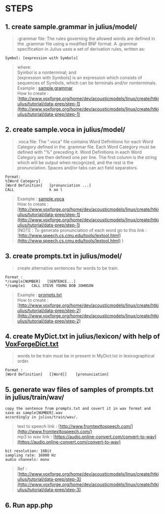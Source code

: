  # STEPS
 
## 1. create sample.grammar in julius/model/
>.grammar file: The rules governing the allowed words are defined in the .grammar file using a modified
BNF format.  A .grammar specification in Julius uses a set of derivation rules, written as: 

```
Symbol: [expression with Symbols]
```
>where:\
Symbol is a nonterminal; and\
[expression with Symbols] is an expression which consists of sequences of Symbols, which can be terminals
and/or nonterminals.\
Example : [sample.grammar](https://raw.githubusercontent.com/VoxForge/develop/master/tutorial/sample.grammar) \
How to create :  [http://www.voxforge.org/home/dev/acousticmodels/linux/create/htkjulius/tutorial/data-prep/step-1](http://www.voxforge.org/home/dev/acousticmodels/linux/create/htkjulius/tutorial/data-prep/step-1) 

## 2. create sample.voca in julius/model/
>.voca file: The ".voca" file contains Word Definitions for each Word Category defined in the .grammar file. 
Each Word Category must be defined with "%" preceding it.  Word Definitions in each Word Category are
then defined one per line. The first column is the string which will be output when recognized, and
the rest is the pronunciation.  Spaces and/or tabs can act field separators.
```
Format: 
%[Word Category]
[Word Definition]   [pronunciation ...]
CALL                k ao l
```
>Example : [sample.voca](https://raw.githubusercontent.com/VoxForge/develop/master/tutorial/sample.voca) \
How to create :  [http://www.voxforge.org/home/dev/acousticmodels/linux/create/htkjulius/tutorial/data-prep/step-1](http://www.voxforge.org/home/dev/acousticmodels/linux/create/htkjulius/tutorial/data-prep/step-1)   \
(NOTE : To generate pronunciation of each word go to this link : [http://www.speech.cs.cmu.edu/tools/lextool.html](http://www.speech.cs.cmu.edu/tools/lextool.html) )
        
## 3. create prompts.txt in julius/model/
>create alternative sentences for words to be train.
```
Format :
*/sample[NUMBER]   [SENTENCE...]
*/sample1   CALL STEVE YOUNG BOB JOHNSON
```
>Example : [prompts.txt](https://raw.githubusercontent.com/VoxForge/develop/master/tutorial/prompts.txt) \
How to create : [http://www.voxforge.org/home/dev/acousticmodels/linux/create/htkjulius/tutorial/data-prep/step-2](http://www.voxforge.org/home/dev/acousticmodels/linux/create/htkjulius/tutorial/data-prep/step-2) 

## 4. create MyDict.txt in julius/lexicon/ with help of [VoxForgeDict.txt](https://raw.githubusercontent.com/VoxForge/develop/master/lexicon/VoxForgeDict.txt)
>words to be train must be in present in MyDict.txt in lexicographical order.
```
Format :
[Word Definition]   [[Word]]    [pronunciation]
```

## 5. generate wav files of samples of prompts.txt in julius/train/wav/
```
copy the sentence from prompts.txt and covert it in wav format and save as sample[NUMBER].wav 
accordingly in julius/train/wav/.
```
>text to speech link : [http://www.fromtexttospeech.com/](http://www.fromtexttospeech.com/) \
mp3 to wav link :   [https://audio.online-convert.com/convert-to-wav](https://audio.online-convert.com/convert-to-wav) 
```
bit resolution: 16Bit 
sampling rate: 16000 Hz 
audio channels: mono 
```
>Ref :  [http://www.voxforge.org/home/dev/acousticmodels/linux/create/htkjulius/tutorial/data-prep/step-3](http://www.voxforge.org/home/dev/acousticmodels/linux/create/htkjulius/tutorial/data-prep/step-3)

## 6. Run app.php
